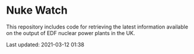 # Nuke Watch

This repository includes code for retrieving the latest information available on the output of EDF nuclear power plants in the UK.

Last updated: 2021-03-12 01:38